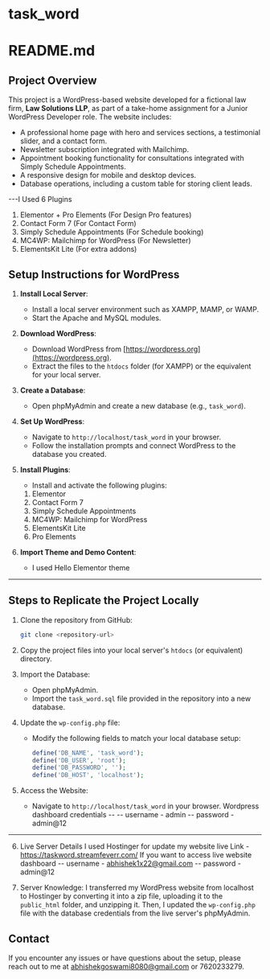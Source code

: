 # task_word
# README.md

## Project Overview
This project is a WordPress-based website developed for a fictional law firm, **Law Solutions LLP**, as part of a take-home assignment for a Junior WordPress Developer role. The website includes:

- A professional home page with hero and services sections, a testimonial slider, and a contact form.
- Newsletter subscription integrated with Mailchimp.
- Appointment booking functionality for consultations integrated with Simply Schedule Appointments.
- A responsive design for mobile and desktop devices.
- Database operations, including a custom table for storing client leads.

---I Used 6 Plugins 
1. Elementor + Pro Elements (For Design Pro features)
2. Contact Form 7 (For Contact Form)
3. Simply Schedule Appointments (For Schedule booking)
4. MC4WP: Mailchimp for WordPress (For Newsletter)
5. ElementsKit Lite (For extra addons)

## Setup Instructions for WordPress

1. **Install Local Server**:
   - Install a local server environment such as XAMPP, MAMP, or WAMP.
   - Start the Apache and MySQL modules.

2. **Download WordPress**:
   - Download WordPress from [https://wordpress.org](https://wordpress.org).
   - Extract the files to the `htdocs` folder (for XAMPP) or the equivalent for your local server.

3. **Create a Database**:
   - Open phpMyAdmin and create a new database (e.g., `task_word`).

4. **Set Up WordPress**:
   - Navigate to `http://localhost/task_word` in your browser.
   - Follow the installation prompts and connect WordPress to the database you created.

5. **Install Plugins**:
   - Install and activate the following plugins:
    1. Elementor  
    2. Contact Form 7 
    3. Simply Schedule Appointments 
    4. MC4WP: Mailchimp for WordPress 
    5. ElementsKit Lite 
    6. Pro Elements

6. **Import Theme and Demo Content**:
   - I used Hello Elementor theme

---

## Steps to Replicate the Project Locally

1. Clone the repository from GitHub:
   ```bash
   git clone <repository-url>
   ```

2. Copy the project files into your local server's `htdocs` (or equivalent) directory.

3. Import the Database:
   - Open phpMyAdmin.
   - Import the `task_word.sql` file provided in the repository into a new database.

4. Update the `wp-config.php` file:
   - Modify the following fields to match your local database setup:
     ```php
     define('DB_NAME', 'task_word');
     define('DB_USER', 'root');
     define('DB_PASSWORD', '');
     define('DB_HOST', 'localhost');
     ```

5. Access the Website:
   - Navigate to `http://localhost/task_word` in your browser.
   Wordpress dashboard credentials -- 
   -- username - admin
   -- password - admin@12

---
6. Live Server Details 
   I used Hostinger for update my website live 
   Link -  https://taskword.streamfeverr.com/
   If you want to access live website dashboard 
   -- username - abhishek1x22@gmail.com
   -- password - admin@12

7. Server Knowledge:
    I transferred my WordPress website from localhost to Hostinger by converting it into a zip file, uploading it to the `public_html` folder, and unzipping it. Then, I updated the `wp-config.php` file with the database credentials from the live server's phpMyAdmin.

    
## Contact
If you encounter any issues or have questions about the setup, please reach out to me at abhishekgoswami8080@gmail.com or 7620233279.
